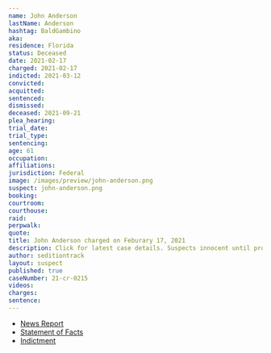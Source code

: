 ```yaml
---
name: John Anderson
lastName: Anderson
hashtag: BaldGambino
aka:
residence: Florida
status: Deceased
date: 2021-02-17
charged: 2021-02-17
indicted: 2021-03-12
convicted:
acquitted:
sentenced:
dismissed:
deceased: 2021-09-21
plea_hearing:
trial_date:
trial_type:
sentencing:
age: 61
occupation:
affiliations:
jurisdiction: Federal
image: /images/preview/john-anderson.png
suspect: john-anderson.png
booking:
courtroom:
courthouse:
raid:
perpwalk:
quote:
title: John Anderson charged on Feburary 17, 2021
description: Click for latest case details. Suspects innocent until proven guilty.
author: seditiontrack
layout: suspect
published: true
caseNumber: 21-cr-0215
videos:
charges:
sentence:
---
```

- [News Report](https://www.actionnewsjax.com/news/local/st-johns-county/local-man-faces-federal-judge-charged-connection-capitol-riots/VSL45JRAKREZJN3KB4T5QIR6SE/)
- [Statement of Facts](https://www.justice.gov/usao-dc/case-multi-defendant/file/1378341/download)
- [Indictment](https://www.justice.gov/usao-dc/case-multi-defendant/file/1378351/download)
